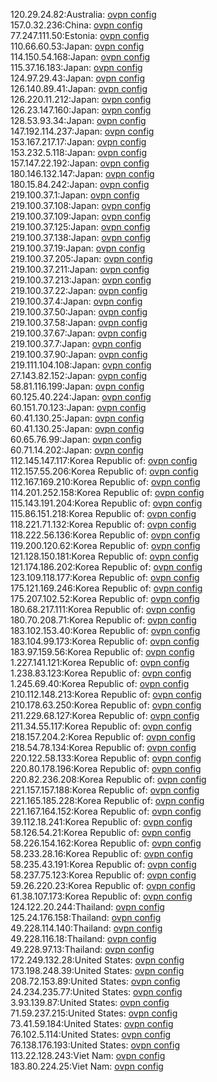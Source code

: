 120.29.24.82:Australia: [ovpn config](vpn/120_29_24_82.ovpn)  
157.0.32.236:China: [ovpn config](vpn/157_0_32_236.ovpn)  
77.247.111.50:Estonia: [ovpn config](vpn/77_247_111_50.ovpn)  
110.66.60.53:Japan: [ovpn config](vpn/110_66_60_53.ovpn)  
114.150.54.168:Japan: [ovpn config](vpn/114_150_54_168.ovpn)  
115.37.16.183:Japan: [ovpn config](vpn/115_37_16_183.ovpn)  
124.97.29.43:Japan: [ovpn config](vpn/124_97_29_43.ovpn)  
126.140.89.41:Japan: [ovpn config](vpn/126_140_89_41.ovpn)  
126.220.11.212:Japan: [ovpn config](vpn/126_220_11_212.ovpn)  
126.23.147.160:Japan: [ovpn config](vpn/126_23_147_160.ovpn)  
128.53.93.34:Japan: [ovpn config](vpn/128_53_93_34.ovpn)  
147.192.114.237:Japan: [ovpn config](vpn/147_192_114_237.ovpn)  
153.167.217.17:Japan: [ovpn config](vpn/153_167_217_17.ovpn)  
153.232.5.118:Japan: [ovpn config](vpn/153_232_5_118.ovpn)  
157.147.22.192:Japan: [ovpn config](vpn/157_147_22_192.ovpn)  
180.146.132.147:Japan: [ovpn config](vpn/180_146_132_147.ovpn)  
180.15.84.242:Japan: [ovpn config](vpn/180_15_84_242.ovpn)  
219.100.37.1:Japan: [ovpn config](vpn/219_100_37_1.ovpn)  
219.100.37.108:Japan: [ovpn config](vpn/219_100_37_108.ovpn)  
219.100.37.109:Japan: [ovpn config](vpn/219_100_37_109.ovpn)  
219.100.37.125:Japan: [ovpn config](vpn/219_100_37_125.ovpn)  
219.100.37.138:Japan: [ovpn config](vpn/219_100_37_138.ovpn)  
219.100.37.19:Japan: [ovpn config](vpn/219_100_37_19.ovpn)  
219.100.37.205:Japan: [ovpn config](vpn/219_100_37_205.ovpn)  
219.100.37.211:Japan: [ovpn config](vpn/219_100_37_211.ovpn)  
219.100.37.213:Japan: [ovpn config](vpn/219_100_37_213.ovpn)  
219.100.37.22:Japan: [ovpn config](vpn/219_100_37_22.ovpn)  
219.100.37.4:Japan: [ovpn config](vpn/219_100_37_4.ovpn)  
219.100.37.50:Japan: [ovpn config](vpn/219_100_37_50.ovpn)  
219.100.37.58:Japan: [ovpn config](vpn/219_100_37_58.ovpn)  
219.100.37.67:Japan: [ovpn config](vpn/219_100_37_67.ovpn)  
219.100.37.7:Japan: [ovpn config](vpn/219_100_37_7.ovpn)  
219.100.37.90:Japan: [ovpn config](vpn/219_100_37_90.ovpn)  
219.111.104.108:Japan: [ovpn config](vpn/219_111_104_108.ovpn)  
27.143.82.152:Japan: [ovpn config](vpn/27_143_82_152.ovpn)  
58.81.116.199:Japan: [ovpn config](vpn/58_81_116_199.ovpn)  
60.125.40.224:Japan: [ovpn config](vpn/60_125_40_224.ovpn)  
60.151.70.123:Japan: [ovpn config](vpn/60_151_70_123.ovpn)  
60.41.130.25:Japan: [ovpn config](vpn/60_41_130_25.ovpn)  
60.41.130.25:Japan: [ovpn config](vpn/60_41_130_25.ovpn)  
60.65.76.99:Japan: [ovpn config](vpn/60_65_76_99.ovpn)  
60.71.14.202:Japan: [ovpn config](vpn/60_71_14_202.ovpn)  
112.145.147.117:Korea Republic of: [ovpn config](vpn/112_145_147_117.ovpn)  
112.157.55.206:Korea Republic of: [ovpn config](vpn/112_157_55_206.ovpn)  
112.167.169.210:Korea Republic of: [ovpn config](vpn/112_167_169_210.ovpn)  
114.201.252.158:Korea Republic of: [ovpn config](vpn/114_201_252_158.ovpn)  
115.143.191.204:Korea Republic of: [ovpn config](vpn/115_143_191_204.ovpn)  
115.86.151.218:Korea Republic of: [ovpn config](vpn/115_86_151_218.ovpn)  
118.221.71.132:Korea Republic of: [ovpn config](vpn/118_221_71_132.ovpn)  
118.222.56.136:Korea Republic of: [ovpn config](vpn/118_222_56_136.ovpn)  
119.200.120.62:Korea Republic of: [ovpn config](vpn/119_200_120_62.ovpn)  
121.128.150.181:Korea Republic of: [ovpn config](vpn/121_128_150_181.ovpn)  
121.174.186.202:Korea Republic of: [ovpn config](vpn/121_174_186_202.ovpn)  
123.109.118.177:Korea Republic of: [ovpn config](vpn/123_109_118_177.ovpn)  
175.121.169.246:Korea Republic of: [ovpn config](vpn/175_121_169_246.ovpn)  
175.207.102.52:Korea Republic of: [ovpn config](vpn/175_207_102_52.ovpn)  
180.68.217.111:Korea Republic of: [ovpn config](vpn/180_68_217_111.ovpn)  
180.70.208.71:Korea Republic of: [ovpn config](vpn/180_70_208_71.ovpn)  
183.102.153.40:Korea Republic of: [ovpn config](vpn/183_102_153_40.ovpn)  
183.104.99.173:Korea Republic of: [ovpn config](vpn/183_104_99_173.ovpn)  
183.97.159.56:Korea Republic of: [ovpn config](vpn/183_97_159_56.ovpn)  
1.227.141.121:Korea Republic of: [ovpn config](vpn/1_227_141_121.ovpn)  
1.238.83.123:Korea Republic of: [ovpn config](vpn/1_238_83_123.ovpn)  
1.245.69.40:Korea Republic of: [ovpn config](vpn/1_245_69_40.ovpn)  
210.112.148.213:Korea Republic of: [ovpn config](vpn/210_112_148_213.ovpn)  
210.178.63.250:Korea Republic of: [ovpn config](vpn/210_178_63_250.ovpn)  
211.229.68.127:Korea Republic of: [ovpn config](vpn/211_229_68_127.ovpn)  
211.34.55.117:Korea Republic of: [ovpn config](vpn/211_34_55_117.ovpn)  
218.157.204.2:Korea Republic of: [ovpn config](vpn/218_157_204_2.ovpn)  
218.54.78.134:Korea Republic of: [ovpn config](vpn/218_54_78_134.ovpn)  
220.122.58.133:Korea Republic of: [ovpn config](vpn/220_122_58_133.ovpn)  
220.80.178.196:Korea Republic of: [ovpn config](vpn/220_80_178_196.ovpn)  
220.82.236.208:Korea Republic of: [ovpn config](vpn/220_82_236_208.ovpn)  
221.157.157.188:Korea Republic of: [ovpn config](vpn/221_157_157_188.ovpn)  
221.165.185.228:Korea Republic of: [ovpn config](vpn/221_165_185_228.ovpn)  
221.167.164.152:Korea Republic of: [ovpn config](vpn/221_167_164_152.ovpn)  
39.112.18.241:Korea Republic of: [ovpn config](vpn/39_112_18_241.ovpn)  
58.126.54.21:Korea Republic of: [ovpn config](vpn/58_126_54_21.ovpn)  
58.226.154.162:Korea Republic of: [ovpn config](vpn/58_226_154_162.ovpn)  
58.233.28.16:Korea Republic of: [ovpn config](vpn/58_233_28_16.ovpn)  
58.235.43.191:Korea Republic of: [ovpn config](vpn/58_235_43_191.ovpn)  
58.237.75.123:Korea Republic of: [ovpn config](vpn/58_237_75_123.ovpn)  
59.26.220.23:Korea Republic of: [ovpn config](vpn/59_26_220_23.ovpn)  
61.38.107.173:Korea Republic of: [ovpn config](vpn/61_38_107_173.ovpn)  
124.122.20.244:Thailand: [ovpn config](vpn/124_122_20_244.ovpn)  
125.24.176.158:Thailand: [ovpn config](vpn/125_24_176_158.ovpn)  
49.228.114.140:Thailand: [ovpn config](vpn/49_228_114_140.ovpn)  
49.228.116.18:Thailand: [ovpn config](vpn/49_228_116_18.ovpn)  
49.228.97.13:Thailand: [ovpn config](vpn/49_228_97_13.ovpn)  
172.249.132.28:United States: [ovpn config](vpn/172_249_132_28.ovpn)  
173.198.248.39:United States: [ovpn config](vpn/173_198_248_39.ovpn)  
208.72.153.89:United States: [ovpn config](vpn/208_72_153_89.ovpn)  
24.234.235.77:United States: [ovpn config](vpn/24_234_235_77.ovpn)  
3.93.139.87:United States: [ovpn config](vpn/3_93_139_87.ovpn)  
71.59.237.215:United States: [ovpn config](vpn/71_59_237_215.ovpn)  
73.41.59.184:United States: [ovpn config](vpn/73_41_59_184.ovpn)  
76.102.5.114:United States: [ovpn config](vpn/76_102_5_114.ovpn)  
76.138.176.193:United States: [ovpn config](vpn/76_138_176_193.ovpn)  
113.22.128.243:Viet Nam: [ovpn config](vpn/113_22_128_243.ovpn)  
183.80.224.25:Viet Nam: [ovpn config](vpn/183_80_224_25.ovpn)  
